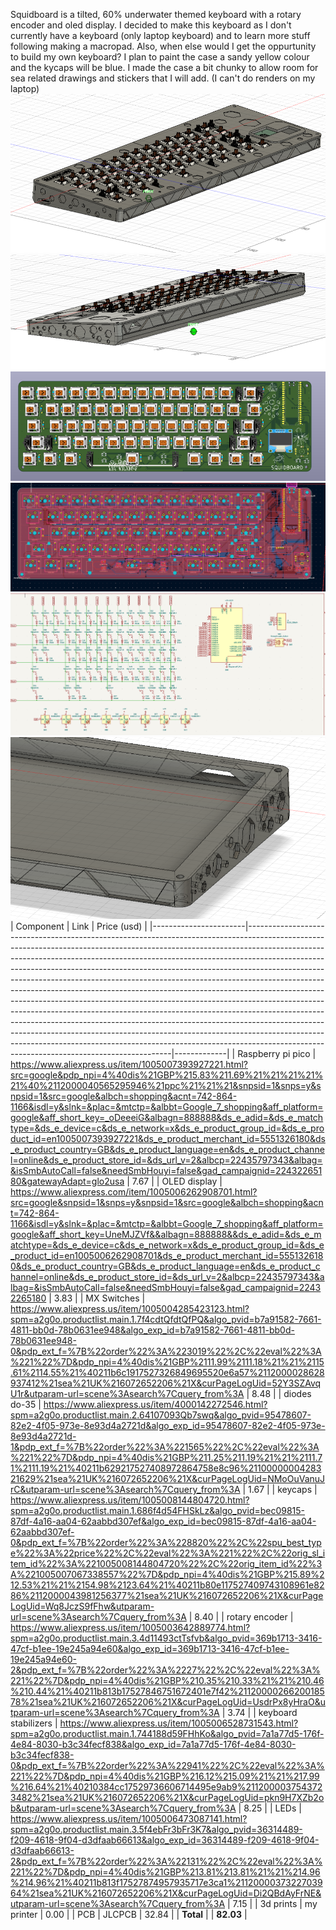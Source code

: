 Squidboard is a tilted, 60% underwater themed keyboard with a rotary encoder and oled display. I decided to make this keyboard as I don't currently have a keyboard (only laptop keyboard) and to learn more stuff following making a macropad. Also, when else would I get the oppurtunity to build my own keyboard? I plan to paint the case a sandy yellow colour and the kycaps will be blue. I made the case a bit chunky to allow room for sea related drawings and stickers that I will add. (I can't do renders on my laptop)
![alt text](image-12.png)
![alt text](image-13.png)
![alt text](Images/image-15.png)
![alt text](Images/image-14.png)
![alt text](Images/image-17.png)
![alt text](image-4.png)
| Component             | Link                                                                                                                                                                                                                                                                                                                                                                                                                                                                                                                                                                                                                                                                                                                                                                                                                                                                                                                                            | Price (usd) |
|-----------------------|-----------------------------------------------------------------------------------------------------------------------------------------------------------------------------------------------------------------------------------------------------------------------------------------------------------------------------------------------------------------------------------------------------------------------------------------------------------------------------------------------------------------------------------------------------------------------------------------------------------------------------------------------------------------------------------------------------------------------------------------------------------------------------------------------------------------------------------------------------------------------------------------------------------------------------------------------------|-------------|
| Raspberry pi pico     | https://www.aliexpress.us/item/1005007393927221.html?src=google&pdp_npi=4%40dis%21GBP%215.83%211.69%21%21%21%21%21%40%2112000040565295946%21ppc%21%21%21&snpsid=1&snps=y&snpsid=1&src=google&albch=shopping&acnt=742-864-1166&isdl=y&slnk=&plac=&mtctp=&albbt=Google_7_shopping&aff_platform=google&aff_short_key=_oDeeeiG&albagn=888888&ds_e_adid=&ds_e_matchtype=&ds_e_device=c&ds_e_network=x&ds_e_product_group_id=&ds_e_product_id=en1005007393927221&ds_e_product_merchant_id=5551326180&ds_e_product_country=GB&ds_e_product_language=en&ds_e_product_channel=online&ds_e_product_store_id=&ds_url_v=2&albcp=22435797343&albag=&isSmbAutoCall=false&needSmbHouyi=false&gad_campaignid=22432265180&gatewayAdapt=glo2usa | 7.67        |
| OLED display          | https://www.aliexpress.com/item/1005006262908701.html?src=google&snpsid=1&snps=y&snpsid=1&src=google&albch=shopping&acnt=742-864-1166&isdl=y&slnk=&plac=&mtctp=&albbt=Google_7_shopping&aff_platform=google&aff_short_key=UneMJZVf&&albagn=888888&&ds_e_adid=&ds_e_matchtype=&ds_e_device=c&ds_e_network=x&ds_e_product_group_id=&ds_e_product_id=en1005006262908701&ds_e_product_merchant_id=5551326180&ds_e_product_country=GB&ds_e_product_language=en&ds_e_product_channel=online&ds_e_product_store_id=&ds_url_v=2&albcp=22435797343&albag=&isSmbAutoCall=false&needSmbHouyi=false&gad_campaignid=22432265180                                                                                           | 3.83        |
| MX Switches           | https://www.aliexpress.us/item/1005004285423123.html?spm=a2g0o.productlist.main.1.7f4cdtQfdtQfPQ&algo_pvid=b7a91582-7661-4811-bb0d-78b0631ee948&algo_exp_id=b7a91582-7661-4811-bb0d-78b0631ee948-0&pdp_ext_f=%7B%22order%22%3A%223019%22%2C%22eval%22%3A%221%22%7D&pdp_npi=4%40dis%21GBP%2111.99%2111.18%21%21%2115.61%2114.55%21%40211b6c1917527326849695520e6a57%2112000028628937412%21sea%21UK%216072652206%21X&curPageLogUid=52Y3SZAvqU1r&utparam-url=scene%3Asearch%7Cquery_from%3A                                                                                                                                                                                                                                                                                                | 8.48        |
| diodes do-35          | https://www.aliexpress.us/item/4000142272546.html?spm=a2g0o.productlist.main.2.64107093Qb7swq&algo_pvid=95478607-82e2-4f05-973e-8e93d4a2721d&algo_exp_id=95478607-82e2-4f05-973e-8e93d4a2721d-1&pdp_ext_f=%7B%22order%22%3A%221565%22%2C%22eval%22%3A%221%22%7D&pdp_npi=4%40dis%21GBP%211.25%211.19%21%21%2111.71%2111.19%21%40211b629217527408972864758e8c96%2110000000428321629%21sea%21UK%216072652206%21X&curPageLogUid=NMoOuVanuJrC&utparam-url=scene%3Asearch%7Cquery_from%3A                                                                                                                                                                                                                                                                                                    | 1.67        |
| keycaps               | https://www.aliexpress.us/item/1005008144804720.html?spm=a2g0o.productlist.main.1.686f4d54FHSkLz&algo_pvid=bec09815-87df-4a16-aa04-62aabbd307ef&algo_exp_id=bec09815-87df-4a16-aa04-62aabbd307ef-0&pdp_ext_f=%7B%22order%22%3A%228820%22%2C%22spu_best_type%22%3A%22price%22%2C%22eval%22%3A%221%22%2C%22orig_sl_item_id%22%3A%221005008144804720%22%2C%22orig_item_id%22%3A%221005007067338557%22%7D&pdp_npi=4%40dis%21GBP%215.89%212.53%21%21%2154.98%2123.64%21%40211b80e117527409743108961e8286%2112000043981256377%21sea%21UK%216072652206%21X&curPageLogUid=Wq8JczS9fFhw&utparam-url=scene%3Asearch%7Cquery_from%3A                                                                             | 8.40        |
| rotary encoder        | https://www.aliexpress.us/item/1005003642889774.html?spm=a2g0o.productlist.main.3.4d11493ctTsfvb&algo_pvid=369b1713-3416-47cf-b1ee-19e245a94e60&algo_exp_id=369b1713-3416-47cf-b1ee-19e245a94e60-2&pdp_ext_f=%7B%22order%22%3A%2227%22%2C%22eval%22%3A%221%22%7D&pdp_npi=4%40dis%21GBP%210.35%210.33%21%21%210.46%210.44%21%40211b813b17527846751672401e7f42%2112000026620018578%21sea%21UK%216072652206%21X&curPageLogUid=UsdrPx8yHraO&utparam-url=scene%3Asearch%7Cquery_from%3A                                                                                                                                                                                                                                                                                             | 3.74        |
| keyboard stabilizers  | https://www.aliexpress.us/item/1005006528731543.html?spm=a2g0o.productlist.main.1.744188d59FHhKo&algo_pvid=7a1a77d5-176f-4e84-8030-b3c34fecf838&algo_exp_id=7a1a77d5-176f-4e84-8030-b3c34fecf838-0&pdp_ext_f=%7B%22order%22%3A%22941%22%2C%22eval%22%3A%221%22%7D&pdp_npi=4%40dis%21GBP%216.12%215.09%21%21%217.99%216.64%21%40210384cc17529736606714495e9ab9%2112000037543723482%21sea%21UK%216072652206%21X&curPageLogUid=pkn9H7XZb2ob&utparam-url=scene%3Asearch%7Cquery_from%3A                                                                                                                                                                                                                                                                                         | 8.25        |
| LEDs                  | https://www.aliexpress.us/item/1005006473087141.html?spm=a2g0o.productlist.main.3.5f4ebFr3bFr3K7&algo_pvid=36314489-f209-4618-9f04-d3dfaab66613&algo_exp_id=36314489-f209-4618-9f04-d3dfaab66613-2&pdp_ext_f=%7B%22order%22%3A%22131%22%2C%22eval%22%3A%221%22%7D&pdp_npi=4%40dis%21GBP%213.81%213.81%21%21%214.96%214.96%21%40211b813f17527874957935717e3ca1%2112000037322703964%21sea%21UK%216072652206%21X&curPageLogUid=Di2QBdAyFrNE&utparam-url=scene%3Asearch%7Cquery_from%3A                                                                                                                                                                                                                                                                                                | 7.15        |
| 3d prints             | my printer                                                                                                                                                                                                                                                                                                                                                                                                                                                                                                                                                                                                                                                                                                                                                                                                                                                                                                                                    | 0.00        |
| PCB                   | JLCPCB                                                                                                                                                                                                                                                                                                                                                                                                                                                                                                                                                                                                                                                                                                                                                                                                                                                                                                                                        | 32.84       |
| **Total**             |                                                                                                                                                                                                                                                                                                                                                                                                                                                                                                                                                                                                                                                                                                                                                                                                                                                                                                                                                | **82.03**   |
